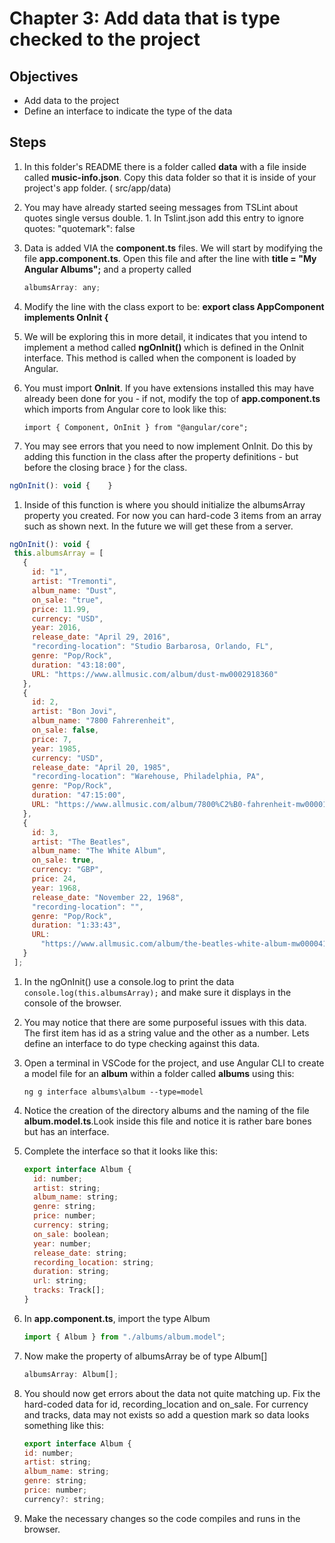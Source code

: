 # Chapter 3: Add data that is type checked to the project

## Objectives

- Add data to the project
- Define an interface to indicate the type of the data

## Steps

1. In this folder's README there is a folder called **data** with a file inside called **music-info.json**. Copy this data folder so that it is inside of your project's app folder. ( src/app/data)

1. You may have already started seeing messages from TSLint about quotes single versus double. 1. In Tslint.json add this entry to ignore quotes: "quotemark": false

1. Data is added VIA the **component.ts** files. We will start by modifying the file **app.component.ts**. Open this file and after the line with **title = "My Angular Albums";**
   and a property called

   ```javascript
   albumsArray: any;
   ```

1. Modify the line with the class export to be: **export class AppComponent implements OnInit {**

1. We will be exploring this in more detail, it indicates that you intend to implement a method called **ngOnInit()** which is defined in the OnInit interface. This method is called when the component is loaded by Angular.

1. You must import **OnInit**. If you have extensions installed this may have already been done for you - if not, modify the top of **app.component.ts** which imports from Angular core to look like this:

   ```
   import { Component, OnInit } from "@angular/core";
   ```

1. You may see errors that you need to now implement OnInit. Do this by adding this function in the class after the property definitions - but before the closing brace } for the class.

```javascript
ngOnInit(): void {    }

```

1.  Inside of this function is where you should initialize the albumsArray property you created. For now you can hard-code 3 items from an array such as shown next. In the future we will get these from a server.

```javascript
ngOnInit(): void {
 this.albumsArray = [
   {
     id: "1",
     artist: "Tremonti",
     album_name: "Dust",
     on_sale: "true",
     price: 11.99,
     currency: "USD",
     year: 2016,
     release_date: "April 29, 2016",
     "recording-location": "Studio Barbarosa, Orlando, FL",
     genre: "Pop/Rock",
     duration: "43:18:00",
     URL: "https://www.allmusic.com/album/dust-mw0002918360"
   },
   {
     id: 2,
     artist: "Bon Jovi",
     album_name: "7800 Fahrerenheit",
     on_sale: false,
     price: 7,
     year: 1985,
     currency: "USD",
     release_date: "April 20, 1985",
     "recording-location": "Warehouse, Philadelphia, PA",
     genre: "Pop/Rock",
     duration: "47:15:00",
     URL: "https://www.allmusic.com/album/7800%C2%B0-fahrenheit-mw0000189199"
   },
   {
     id: 3,
     artist: "The Beatles",
     album_name: "The White Album",
     on_sale: true,
     currency: "GBP",
     price: 24,
     year: 1968,
     release_date: "November 22, 1968",
     "recording-location": "",
     genre: "Pop/Rock",
     duration: "1:33:43",
     URL:
       "https://www.allmusic.com/album/the-beatles-white-album-mw0000418113"
   }
 ];
```

1. In the ngOnInit() use a console.log to print the data `console.log(this.albumsArray);` and make sure it displays in the console of the browser.

1. You may notice that there are some purposeful issues with this data. The first item has id as a string value and the other as a number. Lets define an interface to do type checking against this data.

1. Open a terminal in VSCode for the project, and use Angular CLI to create a model file for an **album** within a folder called **albums** using this:

   ```
   ng g interface albums\album --type=model
   ```

1. Notice the creation of the directory albums and the naming of the file **album.model.ts**.Look inside this file and notice it is rather bare bones but has an interface.

1. Complete the interface so that it looks like this:

   ```javascript
   export interface Album {
     id: number;
     artist: string;
     album_name: string;
     genre: string;
     price: number;
     currency: string;
     on_sale: boolean;
     year: number;
     release_date: string;
     recording_location: string;
     duration: string;
     url: string;
     tracks: Track[];
   }
   ```

1. In **app.component.ts**, import the type Album

   ```javascript
   import { Album } from "./albums/album.model";
   ```

1. Now make the property of albumsArray be of type Album[]

   ```javascript
   albumsArray: Album[];
   ```

1. You should now get errors about the data not quite matching up. Fix the hard-coded data for id, recording_location and on_sale. For currency and tracks, data may not exists so add a question mark so data looks something like this:

   ```javascript
   export interface Album {
   id: number;
   artist: string;
   album_name: string;
   genre: string;
   price: number;
   currency?: string;
   ```

1. Make the necessary changes so the code compiles and runs in the browser.
